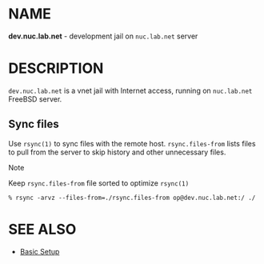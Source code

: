 # NAME

**dev.nuc.lab.net** - development jail on `nuc.lab.net` server


# DESCRIPTION

`dev.nuc.lab.net` is a vnet jail with Internet access, running on `nuc.lab.net`
FreeBSD server.

## Sync files

Use `rsync(1)` to sync files with the remote host. `rsync.files-from` lists
files to pull from the server to skip history and other unnecessary files.

> [!NOTE]
> Keep `rsync.files-from` file sorted to optimize `rsync(1)`

```console
% rsync -arvz --files-from=./rsync.files-from op@dev.nuc.lab.net:/ ./
```


# SEE ALSO

  * [Basic Setup](./doc/setup.md)
